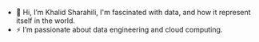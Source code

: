- 👋 Hi, I’m Khalid Sharahili, I'm fascinated with data, and how it represent itself in the world.
- ⚡ I’m passionate about data engineering and cloud computing.
  
<!--
- 🌱 I’m currently learning 
- 💞️ I’m looking to collaborate on ...
- 📫 How to reach me ...
- 😄 Pronouns: ...
- ⚡ Fun fact: ...
--->

<!---
kldplace/kldplace is a ✨ special ✨ repository because its `README.md` (this file) appears on your GitHub profile.
You can click the Preview link to take a look at your changes.
--->
